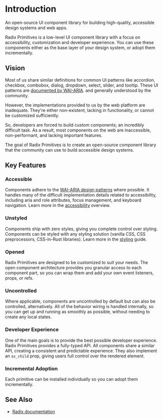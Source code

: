 # Introduction

An open-source UI component library for building high-quality, accessible design systems and web apps.

Radix Primitives is a low-level UI component library with a focus on accessibility, customization and developer experience. You can use these components either as the base layer of your design system, or adopt them incrementally.

## Vision

Most of us share similar definitions for common UI patterns like accordion, checkbox, combobox, dialog, dropdown, select, slider, and tooltip. These UI patterns are [documented by WAI-ARIA](https://www.w3.org/WAI/ARIA/apg/#aria_ex). and generally understood by the community.

However, the implementations provided to us by the web platform are inadequate. They're either non-existent, lacking in functionality, or cannot be customized sufficiently.

So, developers are forced to build custom components; an incredibly difficult task. As a result, most components on the web are inaccessible, non-performant, and lacking important features.

The goal of Radix Primitives is to create an open-source component library that the community can use to build accessible design systems.

## Key Features

### Accessible

Components adhere to the [WAI-ARIA design patterns](https://www.w3.org/WAI/ARIA/apg/) where possible. It handles many of the difficult implementation details related to accessibility, including aria and role attributes, focus management, and keyboard navigation. Learn more in the [accessibility](./accessibility.md) overview.

### Unstyled

Components ship with zero styles, giving you complete control over styling. Components can be styled with any styling solution (vanilla CSS, CSS preprocessors, CSS-in-Rust libraries). Learn more in the [styling](../guides/styling.md) guide.

### Opened

Radix Primitives are designed to be customized to suit your needs. The open component architecture provides you granular access to each component part, so you can wrap them and add your own event listeners, props, or refs.

### Uncontrolled

Where applicable, components are uncontrolled by default but can also be controlled, alternatively. All of the behavior wiring is handled internally, so you can get up and running as smoothly as possible, without needing to create any local states.

### Developer Experience

One of the main goals is to provide the best possible developer experience. Radix Primitives provides a fully-typed API. All components share a similar API, creating a consistent and predictable experience. They also implement an `as_child` prop, giving users full control over the rendered element.

### Incremental Adoption

Each primitive can be installed individually so you can adopt them incrementally.

## See Also

-   [Radix documentation](https://www.radix-ui.com/primitives/docs/overview/introduction)
